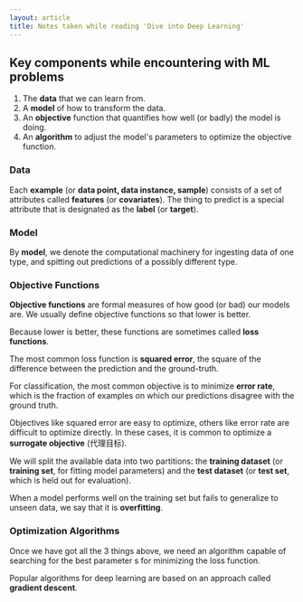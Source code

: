 ```yaml
---
layout: article
title: Notes taken while reading 'Dive into Deep Learning'
---
```


## Key components while encountering with ML problems

1. The **data** that we can learn from.
2. A **model**  of how to transform the data.
3. An **objective** function that quantifies how well (or badly) the model is doing.
4. An **algorithm** to adjust the model's parameters to optimize the objective function.

### Data

Each **example** (or **data point, data instance, sample**) consists of a set of attributes called **features** (or **covariates**). The thing to predict is a special attribute that is designated as the **label** (or **target**).

### Model

By **model**, we denote the computational machinery for ingesting data of one type, and spitting out predictions of a possibly different type.

### Objective Functions

**Objective functions** are formal measures of how good (or bad) our models are. We usually define objective functions so that lower is better.

Because lower is better, these functions are sometimes called **loss functions**.

The most common loss function is **squared error**, the square of the difference between the prediction and the ground-truth.

For classification, the most common objective is to minimize **error rate**, which is the fraction of examples on which our predictions disagree with the ground truth.

Objectives like squared error are easy to optimize, others like error rate are difficult to optimize directly. In these cases, it is common to optimize a **surrogate objective** (代理目标).

We will split the available data into two partitions: the **training dataset** (or **training set**, for fitting model parameters) and the **test dataset** (or **test set**, which is held out for evaluation).

When a model performs well on the training set but fails to generalize to unseen data, we say that it is **overfitting**.

### Optimization Algorithms

Once we have got all the 3 things above, we need an algorithm capable of searching for the best parameter s for minimizing the loss function.

Popular algorithms for deep learning are based on an approach called **gradient descent**.